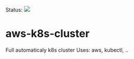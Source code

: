 Status: <img src="https://github.com/gelfandbein/aws-k8s-cluster/workflows/main.yml/badge.svg"><br>

# aws-k8s-cluster
Full automaticaly k8s cluster
Uses: aws, kubectl, ..

